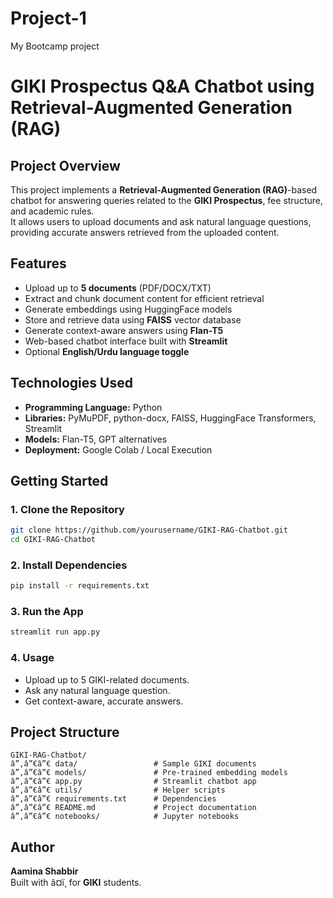 # Project-1
My Bootcamp project

# GIKI Prospectus Q&A Chatbot using Retrieval-Augmented Generation (RAG)

##  Project Overview
This project implements a **Retrieval-Augmented Generation (RAG)**-based chatbot for answering queries related to the **GIKI Prospectus**, fee structure, and academic rules.  
It allows users to upload documents and ask natural language questions, providing accurate answers retrieved from the uploaded content.

## Features
- Upload up to **5 documents** (PDF/DOCX/TXT)
- Extract and chunk document content for efficient retrieval
- Generate embeddings using HuggingFace models
- Store and retrieve data using **FAISS** vector database
- Generate context-aware answers using **Flan-T5**
- Web-based chatbot interface built with **Streamlit**
- Optional **English/Urdu language toggle**

## Technologies Used
- **Programming Language:** Python
- **Libraries:** PyMuPDF, python-docx, FAISS, HuggingFace Transformers, Streamlit
- **Models:** Flan-T5, GPT alternatives
- **Deployment:** Google Colab / Local Execution

## Getting Started

### 1. Clone the Repository
```bash
git clone https://github.com/yourusername/GIKI-RAG-Chatbot.git
cd GIKI-RAG-Chatbot
```

### 2. Install Dependencies
```bash
pip install -r requirements.txt
```

### 3. Run the App
```bash
streamlit run app.py
```

### 4. Usage
- Upload up to 5 GIKI-related documents.
- Ask any natural language question.
- Get context-aware, accurate answers.

## Project Structure
```
GIKI-RAG-Chatbot/
â”‚â”€â”€ data/                 # Sample GIKI documents
â”‚â”€â”€ models/               # Pre-trained embedding models
â”‚â”€â”€ app.py                # Streamlit chatbot app
â”‚â”€â”€ utils/                # Helper scripts
â”‚â”€â”€ requirements.txt      # Dependencies
â”‚â”€â”€ README.md             # Project documentation
â”‚â”€â”€ notebooks/            # Jupyter notebooks
```

## Author
**Aamina Shabbir**  
Built with â¤ï¸ for **GIKI** students.
